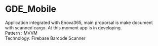 # GDE_Mobile
Application integrated with Enova365, main proporsal is make document with scanned cargo. At this moment app is in developing.
<br/>Pattern : MVVM
<br/>Technology: Firebase Barcode Scanner
